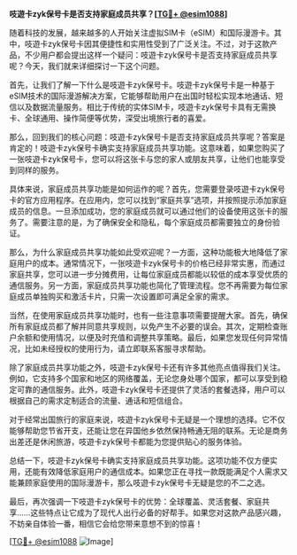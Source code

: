 **吱遊卡zyk保号卡是否支持家庭成员共享？[[TG💪+ @esim1088](https://t.me/s/esim1088)]**

随着科技的发展，越来越多的人开始关注虚拟SIM卡（eSIM）和国际漫游卡。其中，吱遊卡zyk保号卡因其便捷性和实用性受到了广泛关注。不过，对于这款产品，不少用户都会提出这样一个疑问：吱遊卡zyk保号卡是否支持家庭成员共享呢？今天，我们就来详细探讨一下这个问题。

首先，让我们了解一下什么是吱遊卡zyk保号卡。吱遊卡zyk保号卡是一种基于eSIM技术的国际漫游解决方案，它能够帮助用户在出国时轻松实现本地通话、短信以及数据流量服务。相比于传统的实体SIM卡，吱遊卡zyk保号卡具有无需换卡、全球通用、操作简便等优势，深受出境旅行者的喜爱。

那么，回到我们的核心问题：吱遊卡zyk保号卡是否支持家庭成员共享呢？答案是肯定的！吱遊卡zyk保号卡确实支持家庭成员共享功能。这意味着，如果您购买了一张吱遊卡zyk保号卡，您可以将这张卡与您的家人或朋友共享，让他们也能享受到同样的服务。

具体来说，家庭成员共享功能是如何运作的呢？首先，您需要登录吱遊卡zyk保号卡的官方应用程序。在应用内，您可以找到“家庭共享”选项，并按照提示添加家庭成员的信息。一旦添加成功，您的家庭成员就可以通过他们的设备使用这张卡的服务了。需要注意的是，为了确保安全和隐私，每个家庭成员都需要独立的身份验证。

那么，为什么家庭成员共享功能如此受欢迎呢？一方面，这种功能极大地降低了家庭用户的成本。通常情况下，一张吱遊卡zyk保号卡的价格已经非常实惠，而通过家庭共享，您可以进一步分摊费用，让每位家庭成员都能以较低的成本享受优质的通信服务。另一方面，家庭成员共享功能也简化了管理流程。您不再需要为每位家庭成员单独购买和激活卡片，只需一次设置即可满足全家的需求。

当然，在使用家庭成员共享功能时，也有一些注意事项需要提醒大家。首先，确保所有家庭成员都了解并同意共享规则，以免产生不必要的误会。其次，定期检查账户余额和使用情况，以便及时充值和调整共享策略。最后，如果您发现任何异常情况，比如未经授权的使用行为，请立即联系客服寻求帮助。

除了家庭成员共享功能之外，吱遊卡zyk保号卡还有许多其他亮点值得我们关注。例如，它支持多个国家和地区的网络覆盖，无论您身处哪个国家，都可以享受到稳定可靠的通信服务。此外，吱遊卡zyk保号卡还提供了灵活的套餐选择，用户可以根据自己的需求定制适合的流量、通话和短信组合。

对于经常出国旅行的家庭来说，吱遊卡zyk保号卡无疑是一个理想的选择。它不仅能够帮助您节省开支，还能让您在异国他乡依然保持畅通无阻的联系。无论是商务出差还是休闲旅游，吱遊卡zyk保号卡都能为您提供贴心的服务体验。

总结一下，吱遊卡zyk保号卡确实支持家庭成员共享功能。这项功能不仅方便实用，还能有效降低家庭用户的通信成本。如果您正在寻找一款既能满足个人需求又能兼顾家庭使用的国际漫游卡，那么吱遊卡zyk保号卡无疑是您的不二之选。

最后，再次强调一下吱遊卡zyk保号卡的优势：全球覆盖、灵活套餐、家庭共享……这些特点让它成为了现代人出行必备的好帮手。如果您对这款产品感兴趣，不妨亲自体验一番，相信它会给您带来意想不到的惊喜！

[[TG💪+ @esim1088](https://t.me/s/esim1088) ![Image](https://i.postimg.cc/4NQfJmqS/Snipaste-2025-05-13-00-14-12.png)]